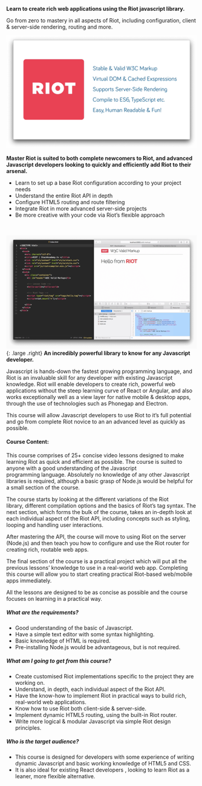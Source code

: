 ---
---

**Learn to create rich web applications using the Riot javascript library.**

Go from zero to mastery in all aspects of Riot, including configuration, client &amp; server-side rendering, routing and more.

![Riot.js project Screenshot](/img/screenshots/riot-01.png)

**Master Riot is suited to both complete newcomers to Riot, and advanced Javascript developers looking to quickly and efficiently add Riot to their arsenal.**
- Learn to set up a base Riot configuration according to your project needs
- Understand the entire Riot API in depth
- Configure HTML5 routing and route filtering
- Integrate Riot in more advanced server-side projects
- Be more creative with your code via Riot’s flexible approach

<br>

![Riot.js project Screenshot](/img/screenshots/riot-03.png){: .large .right}
**An incredibly powerful library to know for any Javascript developer.**

Javascript is hands-down the fastest growing programming language, and Riot is an invaluable skill for any developer with existing Javascript knowledge.
Riot will enable developers to create rich, powerful web applications without the steep learning curve of React or Angular, and also works exceptionally well as a view layer for native mobile &amp; desktop apps, through the use of technologies such as Phonegap and Electron.

This course will allow Javascript developers to use Riot to it’s full potential and go from complete Riot novice to an an advanced level as quickly as possible.

#### Course Content:

This course comprises of 25+ concise video lessons designed to make learning Riot as quick and efficient as possible.
The course is suited to anyone with a good understanding of the Javascript programming language. Absolutely no knowledge of any other Javascript libraries is required, although a basic grasp of Node.js would be helpful for a small section of the course.

The course starts by looking at the different variations of the Riot library, different compilation options and the basics of Riot’s tag syntax. The next section, which forms the bulk of the course, takes an in-depth look at each individual aspect of the Riot API, including concepts such as styling, looping and handling user interactions.

After mastering the API, the course will move to using Riot on the server (Node.js) and then teach you how to configure and use the Riot router for creating rich, routable web apps.

The final section of the course is a practical project which will put all the previous lessons’ knowledge to use in a real-world web app. Completing this course will allow you to start creating practical Riot-based web/mobile apps immediately.

All the lessons are designed to be as concise as possible and the course focuses on learning in a practical way.

##### What are the requirements?
- Good understanding of the basic of Javascript.
- Have a simple text editor with some syntax highlighting.
- Basic knowledge of HTML is required.
- Pre-installing Node.js would be advantageous, but is not required.

##### What am I going to get from this course?
- Create customised Riot implementations specific to the project they are working on.
- Understand, in depth, each individual aspect of the Riot API.
- Have the know-how to implement Riot in practical ways to build rich, real-world web applications.
- Know how to use Riot both client-side &amp; server-side.
- Implement dynamic HTML5 routing, using the built-in Riot router.
- Write more logical &amp; modular Javascript via simple Riot design principles.

##### Who is the target audience?
- This course is designed for developers with some experience of writing dynamic Javascript and basic working knowledge of HTML5 and CSS.
- It is also ideal for existing React developers , looking to learn Riot as a leaner, more flexible alternative.
